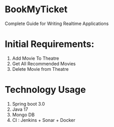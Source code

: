 # BookMyTicket
Complete Guide for Writing Realtime Applications

# Initial Requirements:

1. Add Movie To Theatre
2. Get All Recommended Movies
3. Delete Movie from Theatre

# Technology Usage

1. Spring boot 3.0
2. Java 17
3. Mongo DB
4. CI : Jenkins + Sonar + Docker
